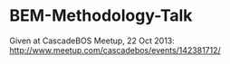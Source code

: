 BEM-Methodology-Talk
====================

Given at CascadeBOS Meetup, 22 Oct 2013: http://www.meetup.com/cascadebos/events/142381712/
